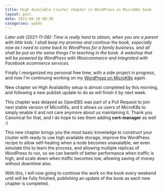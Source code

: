 ```yaml
---
title: High Available cluster chapter in WordPress on MicroK8s book
layout: post
date: 2021-04-10 08:30
categories: wpk8s
---
```


_Later edit (2021-11-08): Time is really hard to obtain, when you are a parent with little kids. I shall keep my promise and continue the book, especially now as I need to come back to WordPress for a family business, and all shall be put on the same things I'm teaching in the book. A webshop that will be powered by WordPress with Woocommerce and integrated with Facebook ecommerce services._

Finally I reorganized my personal free time, with a side project in progress, and now I'm continuing working on my [WordPress on MicroK8s](https://leanpub.com/wp-microk8s)
again.

New chapter on High Availability setup is almost completed by this morning, and following a new publish update to do as will finish it by next week.

This chapter was delayed as OpenEBS was part of a Pull Request to join next stable version of MicroK8s, and it allows us users of MicroK8s to simply enable it
and not care anymore about us maintaining it. Thank you Canonical for that, and I do hope to see them adding **cert-manager** as well :)

This new chapter brings you the most basic knowledge to construct your cluster with ready to use high available storage, improve the WordPress recipe to allow
self-healing when a node becomes unavaialble, we even simulate this to learn the process, and allowing multiple replicas of WordPress to run, so we can benefit
of better performance when traffic is high, and scale down when traffic becomes low, allowing saving of money without downtime also.

With this, I will now going to continue the work on the book every weekend until will be fully finished, publishing an update of the book as each new chapter is completed.
